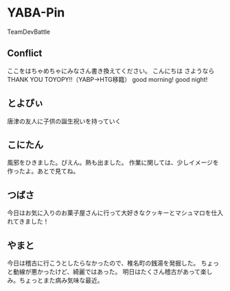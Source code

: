 # YABA-Pin
TeamDevBattle


## Conflict
ここをはちゃめちゃにみなさん書き換えてください。
こんにちは
さようなら
THANK YOU TOYOPY!!（YABP→HTG移籍）
good morning!
good night!


## とよぴぃ 
唐津の友人に子供の誕生祝いを持っていく

## こにたん
風邪をひきました。ぴえん。熱も出ました。
作業に関しては、少しイメージを作ったよ。あとで見てね。

## つばさ
今日はお気に入りのお菓子屋さんに行って大好きなクッキーとマシュマロを仕入れてきました！
## やまと
今日は稽古に行こうとしたらなかったので、椎名町の銭湯を発掘した。
ちょっと動線が悪かったけど、綺麗ではあった。
明日はたくさん稽古があって楽しみ。ちょっとまた病み気味な最近。
